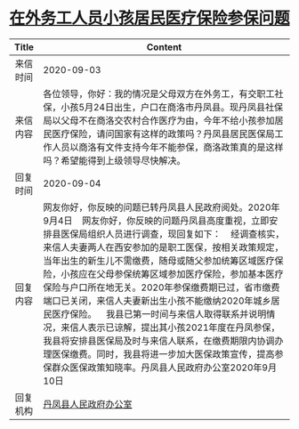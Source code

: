 # <a href="http://www.shangluo.gov.cn/zmhd/ldxxxx.jsp?urltype=leadermail.LeaderMailContentUrl&wbtreeid=1112&leadermailid=6405">在外务工人员小孩居民医疗保险参保问题</a>
|Title|Content|
|:---:|---|
|来信时间|2020-09-03|
|来信内容|各位领导，你好：我的情况是父母双方在外务工，有交职工社保，小孩5月24日出生，户口在商洛市丹凤县。现丹凤县社保局以父母不在商洛交农村合作医疗为由，今年不给小孩参加居民医疗保险，请问国家有这样的政策吗？丹凤县居民医保局工作人员以商洛有文件支持今年不能参保，商洛政策真的是这样吗？希望能得到上级领导尽快解决。|
|回复时间|2020-09-04|
|回复内容|网友你好，你反映的问题已转丹凤县人民政府阅处。2020年9月4日    网友你好，你反映的问题丹凤县高度重视，立即安排县医保局组织人员进行调查，现回复如下：    经调查核实，来信人夫妻两人在西安参加的是职工医保，按相关政策规定，当年出生的新生儿不需缴费，随母或随父参加统筹区域医疗保险，小孩应在父母参保统筹区域参加医疗保险，参加基本医疗保险与户口所在地无关。2020年参保缴费期已过，省市缴费端口已关闭，来信人夫妻新出生小孩不能缴纳2020年城乡居民医疗保险。    我县已第一时间与来信人取得联系并说明情况，来信人表示已谅解，提出其小孩2021年度在丹凤参保，我县将安排县医保局及时与来信人联系，在缴费期限内协调办理医保缴费。同时，我县将进一步加大医保政策宣传，提高参保群众医保政策知晓率。丹凤县人民政府办公室2020年9月10日|
|回复机构|<a href="../../categories/agencies/丹凤县人民政府办公室.md">丹凤县人民政府办公室</a>|